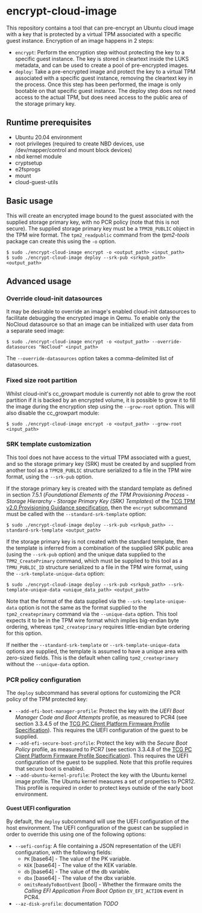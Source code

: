 # encrypt-cloud-image

This repository contains a tool that can pre-encrypt an Ubuntu cloud image with a key that is protected by a virtual TPM associated with a specific guest instance. Encryption of an image happens in 2 steps:
- `encrypt`: Perform the encryption step without protecting the key to a specific guest instance. The key is stored in cleartext inside the LUKS metadata, and can be used to create a pool of pre-encrypted images.
- `deploy`: Take a pre-encrypted image and protect the key to a virtual TPM associated with a specific guest instance, removing the cleartext key in the process. Once this step has been performed, the image is only bootable on that specific guest instance. The deploy step does not need access to the actual TPM, but does need access to the public area of the storage primary key.

## Runtime prerequisites
- Ubuntu 20.04 environment
- root privileges (required to create NBD devices, use /dev/mapper/control and mount block devices)
- nbd kernel module
- cryptsetup
- e2fsprogs
- mount
- cloud-guest-utils

## Basic usage
This will create an encrypted image bound to the guest associated with the supplied storage primary key, with no PCR policy (note that this is not secure). The supplied storage primary key must be a `TPM2B_PUBLIC` object in the TPM wire format. The `tpm2_readpublic` command from the *tpm2-tools* package can create this using the `-o` option.
```
$ sudo ./encrypt-cloud-image encrypt -o <output_path> <input_path>
$ sudo ./encrypt-cloud-image deploy --srk-pub <srkpub_path> <output_path>
```

## Advanced usage
### Override cloud-init datasources
It may be desirable to override an image's enabled cloud-init datasources to facilitate debugging the encrypted image in Qemu. To enable only the NoCloud datasource so that an image can be initialized with user data from a separate seed image:
```
$ sudo ./encrypt-cloud-image encrypt -o <output_path> --override-datasources "NoCloud" <input_path>
```
The `--override-datasources` option takes a comma-delimited list of datasources.

### Fixed size root partition
Whilst cloud-init's cc_growpart module is currently not able to grow the root partition if it is backed by an encrypted volume, it is possible to grow it to fill the image during the encryption step using the `--grow-root` option. This will also disable the cc_growpart module:
```
$ sudo ./encrypt-cloud-image encrypt -o <output_path> --grow-root <input_path>
```

### SRK template customization
This tool does not have access to the virtual TPM associated with a guest, and so the storage primary key (SRK) must be created by and supplied from another tool as a `TPM2B_PUBLIC` structure serialized to a file in the TPM wire format, using the `--srk-pub` option.

If the storage primary key is created with the standard template as defined in section 7.5.1 (*Foundational Elements of the TPM Provisioning Process - Storage Hierarchy - Storage Primary Key (SRK) Templates*) of the [TCG TPM v2.0 Provisioning Guidance specification](https://trustedcomputinggroup.org/wp-content/uploads/TCG-TPM-v2.0-Provisioning-Guidance-Published-v1r1.pdf), then the `encrypt` subcommand must be called with the `--standard-srk-template` option:
```
$ sudo ./encrypt-cloud-image deploy --srk-pub <srkpub_path> --standard-srk-template <output_path>
```

If the storage primary key is not created with the standard template, then the template is inferred from a combination of the supplied SRK public area (using the `--srk-pub` option) and the unique data supplied to the `TPM2_CreatePrimary` command, which must be supplied to this tool as a `TPMU_PUBLIC_ID` structure serialized to a file in the TPM wire format, using the `--srk-template-unique-data` option:
```
$ sudo ./encrypt-cloud-image deploy --srk-pub <srkpub_path> --srk-template-unique-data <unique_data_path> <output_path>
```
Note that the format of the data supplied via the `--srk-template-unique-data` option is not the same as the format supplied to the `tpm2_createprimary` command via the `--unique-data` option. This tool expects it to be in the TPM wire format which implies big-endian byte ordering, whereas `tpm2_createprimary` requires little-endian byte ordering for this option.

If neither the `--standard-srk-template` or `--srk-template-unique-data` options are supplied, the template is assumed to have a unique area with zero-sized fields. This is the default when calling `tpm2_createprimary` without the `--unique-data` option.

### PCR policy configuration
The `deploy` subcommand has several options for customizing the PCR policy of the TPM protected key:
- `--add-efi-boot-manager-profile`: Protect the key with the *UEFI Boot Manager Code and Boot Attempts* profile, as measured to PCR4 (see section 3.3.4.5 of the [TCG PC Client Platform Firmware Profile Specification](https://trustedcomputinggroup.org/wp-content/uploads/TCG_PCClient_PFP_r1p05_v23_pub.pdf)). This requires the UEFI configuration of the guest to be supplied.
- `--add-efi-secure-boot-profile`: Protect the key with the *Secure Boot Policy* profile, as measured to PCR7 (see section 3.3.4.8 of the [TCG PC Client Platform Firmware Profile Specification](https://trustedcomputinggroup.org/wp-content/uploads/TCG_PCClient_PFP_r1p05_v23_pub.pdf)). This requires the UEFI configuration of the guest to be supplied. Note that this profile requires that secure boot is enabled.
- `--add-ubuntu-kernel-profile`: Protect the key with the Ubuntu kernel image profile. The Ubuntu kernel measures a set of properties to PCR12. This profile is required in order to protect keys outside of the early boot environment.

#### Guest UEFI configuration
By default, the `deploy` subcommand will use the UEFI configuration of the host environment. The UEFI configuration of the guest can be supplied in order to override this using one of the following options:
- `--uefi-config`: A file containing a JSON representation of the UEFI configuration, with the following fields:
  - `PK` [base64] - The value of the PK variable.
  - `KEK` [base64] - The value of the KEK variable.
  - `db` [base64] - The value of the db variable.
  - `dbx` [base64] - The value of the dbx variable.
  - `omitsReadyToBootEvent` [bool] - Whether the firmware omits the *Calling EFI Application From Boot Option* `EV_EFI_ACTION` event in PCR4.
- `--az-disk-profile`: documentation *TODO*
